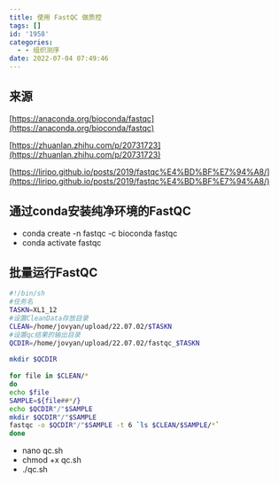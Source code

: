 ```yaml
---
title: 使用 FastQC 做质控
tags: []
id: '1958'
categories:
  - - 组织测序
date: 2022-07-04 07:49:46
---
```


## 来源

[https://anaconda.org/bioconda/fastqc](https://anaconda.org/bioconda/fastqc)

[https://zhuanlan.zhihu.com/p/20731723](https://zhuanlan.zhihu.com/p/20731723)

[https://liripo.github.io/posts/2019/fastqc%E4%BD%BF%E7%94%A8/](https://liripo.github.io/posts/2019/fastqc%E4%BD%BF%E7%94%A8/)

## 通过conda安装纯净环境的FastQC

*   conda create -n fastqc -c bioconda fastqc
*   conda activate fastqc

## 批量运行FastQC

```sh
#!/bin/sh
#任务名
TASKN=XL1_12
#设置CleanData存放目录
CLEAN=/home/jovyan/upload/22.07.02/$TASKN
#设置qc结果的输出目录
QCDIR=/home/jovyan/upload/22.07.02/fastqc_$TASKN
 
mkdir $QCDIR
 
for file in $CLEAN/*
do
echo $file
SAMPLE=${file##*/}
echo $QCDIR"/"$SAMPLE
mkdir $QCDIR"/"$SAMPLE
fastqc -o $QCDIR"/"$SAMPLE -t 6 `ls $CLEAN/$SAMPLE/*`
done
```

*   nano qc.sh
*   chmod +x qc.sh
*   ./qc.sh